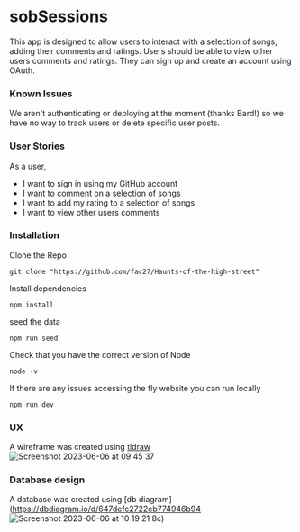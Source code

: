 # sobSessions

This app is designed to allow users to interact with a selection of songs, adding their comments and ratings. Users should be able to view other users comments and ratings. They can sign up and create an account using OAuth.

### Known Issues

We aren't authenticating or deploying at the moment (thanks Bard!) so we have no way to track users or delete specific user posts.

### User Stories

As a user,
- I want to sign in using my GitHub account
- I want to comment on a selection of songs
- I want to add my rating to a selection of songs
- I want to view other users comments

### Installation

Clone the Repo 
```
git clone "https://github.com/fac27/Haunts-of-the-high-street"
```
Install dependencies 
```
npm install 
```
seed the data
```
npm run seed
```
Check that you have the correct version of Node 
```
node -v
```
If there are any issues accessing the fly website you can run locally 
```
npm run dev
```
### UX
A wireframe was created using [tldraw](https://www.tldraw.com/r/v2_E2B4vhDM-y3bh5FhSJRXa?viewport=298%2C-90%2C2003%2C1005&page=page%3A9VhkqMKi6LCu7kKg2lkFD)
![Screenshot 2023-06-06 at 09 45 37](https://github.com/fac27/sobSessions/assets/114364165/a83366c7-b996-40c0-8264-93c86821b1fa)

### Database design
A database was created using [db diagram](https://dbdiagram.io/d/647defc2722eb774946b94
![Screenshot 2023-06-06 at 10 19 21](https://github.com/fac27/sobSessions/assets/114364165/add629f0-0e90-4aa5-805e-de0675fed97d)
8c)



